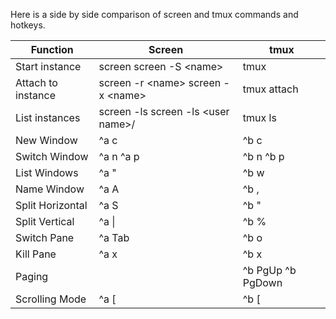 Here is a side by side comparison of screen and tmux commands and
hotkeys.

 | Function            |Screen                                 |tmux
 | --------------------|---------------------------------------|---------------------
 | Start instance      |screen screen -S \<name\>              |tmux
 | Attach to instance  |screen -r \<name\> screen -x \<name\>  |tmux attach
 | List instances      |screen -ls screen -ls \<user name\>/   |tmux ls
 | New Window          |\^a c                                  |\^b c
 | Switch Window       |\^a n \^a p                            |\^b n \^b p
 | List Windows        |\^a "                                  |\^b w
 | Name Window         |\^a A                                  |\^b ,
 | Split Horizontal    |\^a S                                  |\^b "
 | Split Vertical      |\^a \|                                 |\^b %
 | Switch Pane         |\^a Tab                                |\^b o
 | Kill Pane           |\^a x                                  |\^b x
 | Paging              |                                       |\^b PgUp \^b PgDown
 | Scrolling Mode      |\^a [                                  |\^b [

